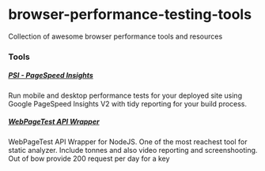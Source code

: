 # browser-performance-testing-tools
Collection of awesome browser performance tools and resources


### Tools

##### [PSI - PageSpeed Insights](https://github.com/addyosmani/psi)
Run mobile and desktop performance tests for your deployed site using Google PageSpeed Insights V2 with tidy reporting for your build process.


##### [WebPageTest API Wrapper ](https://github.com/marcelduran/webpagetest-api)
WebPageTest API Wrapper for NodeJS. One of the most reachest tool for static analyzer. Include tonnes and also video reporting and screenshooting. Out of bow provide 200 request per day for a key
